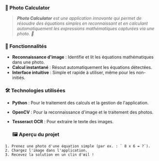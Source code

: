 ### 📸 Photo Calculator  

>_**Photo Calculator** est une application innovante qui permet de résoudre des équations simples en reconnaissant et en calculant automatiquement les expressions mathématiques capturées via une photo. 🚀_



### 🌟 Fonctionnalités  
- **Reconnaissance d'image** : Identifie et lit les équations mathématiques dans une photo.  
- **Calcul instantané** : Résout automatiquement les équations détectées.  
- **Interface intuitive** : Simple et rapide à utiliser, même pour les non-initiés.  


### 🛠️ Technologies utilisées  
- **Python** : Pour le traitement des calculs et la gestion de l'application.  
- **OpenCV** : Pour la reconnaissance d'image et le traitement des photos.  
- **Tesseract OCR** : Pour extraire le texte des images.  
  

  	
	### 🖼️ Aperçu du projet
``` 
1. Prenez une photo d'une équation simple (par ex. : ` 8 x 6 = ?`).  
2. Chargez l'image dans l'application.    
3. Recevez la solution en un clin d'œil ! 

